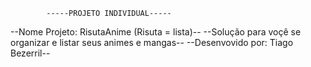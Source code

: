             -----PROJETO INDIVIDUAL-----
--Nome Projeto: RisutaAnime (Risuta = lista)--
--Solução para voçê se organizar e listar seus animes e mangas--
--Desenvovido por: Tiago Bezerril--
